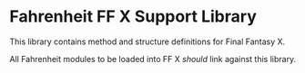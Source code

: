 # Fahrenheit FF X Support Library
This library contains method and structure definitions for Final Fantasy X.

All Fahrenheit modules to be loaded into FF X _should_ link against this library.